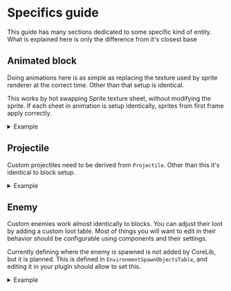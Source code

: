 ﻿# Specifics guide
This guide has many sections dedicated to some specific kind of entity. What is explained here is only the difference from it's closest base

## Animated block
Doing animations here is as simple as replacing the texture used by sprite renderer at the correct time. Other than that setup is identical.

This works by hot swapping Sprite texture sheet, without modifying the sprite. If each sheet in animation is setup identically, sprites from first frame apply correctly.

<details><summary>Example</summary>

```cs
public class AnimatedBlock : EntityMonoBehavior
{
    public SpriteSheetSkin mainSkin;

    public List<Texture2D> frames;

    public override void ManagedLateUpdate()
    {
        base.ManagedLateUpdate();

        if (entityExist)
        {
            int frame = (int)(Time.time * 15) % frames.Count;
            mainSkin.skin = frames[frame];
        }
    }
}
```
</details>

## Projectile
Custom projectiles need to be derived from `Projectile`. Other than this it's identical to block setup.

<details><summary>Example</summary>

```csharp
public class MyProjectile : Projectile
{
    public Transform> directionTransform;
    public ParticleSystem projectileFx;
    public ParticleSystem fireballSmoke;
    public ParticleSystem fireballFireTrail;
    public ParticleSystem hit;
    public PugLight fireLight;

    public override void OnOccupied()
    {
        base.OnOccupied();
        int health = currentHealth;
        directionTransform.gameObject.SetActive(health > 0);
        if (health <= 0) return;

        AudioManager.Sfx(SfxID.fireball, transform.position, 0.8f, 1, 0.1f);
        AudioManager.Sfx(SfxID.anicentDevicePowerUp, transform.position, 0.6f, 0.7f, 0.1f);
        ProjectileCD projectileCd = EntityUtility.GetComponentData<ProjectileCD>(entity, world);

        Vector3 dir = projectileCd.direction * 0.3f;
        Vector3 renderPos = ToRenderFromWorld(WorldPosition);
        Vector3 puffPos = renderPos + directionTransform.localPosition + dir;
        
        Manager.effects.PlayPuff(PuffID.SmallEnergyExplosion, puffPos);

        dir = directionTransform.position + (Vector3)projectileCd.direction;
        directionTransform.transform.LookAt(dir, Vector3.up);
        
        projectileFx.Play();
        if (fireballSmoke != null)
            fireballSmoke.Play();
        if (fireballFireTrail != null)
            fireballFireTrail.Play();
        fireLight.gameObject.SetActive(true);
    }

    public override void OnDeath()
    {
        base.OnDeath();
        
        if (projectileFx != null && hit != null)
        {
            projectileFx.Stop(true, ParticleSystemStopBehavior.StopEmittingAndClear);
            if (fireballSmoke != null)
                fireballSmoke.Stop();
            if (fireballFireTrail != null)
                fireballFireTrail.Stop();
            hit.Play();
        }
        fireLight.gameObject.SetActive(false);
        SpawnFadeOutLight(fireLight.lightToOptimize);
    }
}
```
</details>

## Enemy
Custom enemies work almost identically to blocks. You can adjust their loot by adding a custom loot table. Most of things you will want to edit in their behavior should be configurable using components and their settings.

Currently defining where the enemy is spawned is not added by CoreLib, but it is planned. This is defined in `EnvironmentSpawnObjectsTable`, and editing it in your plugin should allow to set this.

<details><summary>Example</summary>

```csharp
public class MyCustomEnemy : EntityMonoBehavior
{
    public void AE_AnticipationSound()
    {
        AudioManager.Sfx(SfxID.slimeAnticipation, transform.position, 0.8f, 1, 0.1f);
    }

    public void AE_Jump()
    {
        AudioManager.Sfx(SfxID.jump2, transform.position, 0.8f, 1, 0.1f);
    }

    public override void HandleAnimationTrigger(int animID)
    {
        base.HandleAnimationTrigger(animID);
        if (animID == AnimID.death)
        {
            Manager.effects.PlayPuff(PuffID.SlimeExplosion, transform.position, 30);
            if (shadow != null)
            {
                shadow.SetActive(false);
            }
        }
    }

    public override void HandleInitialAnimationTrigger(int animID)
    {
        base.HandleInitialAnimationTrigger(animID);

        if (animID == AnimID.death)
        {
            if (shadow != null)
            {
                shadow.SetActive(false);
            }
        }
    }

    public override bool ShouldPlayAnimTrigger(int animID)
    {
        bool result = base.ShouldPlayAnimTrigger(animID);
        if (lastAnim == AnimID.idle || lastAnim == AnimID.move)
        {
            if (animID == AnimID.idle)
            {
                return false;
            }

            return result && animID != AnimID.move;
        }

        return result;
    }
}
```
Note methods called `AE_AnticipationSound()`. These are Animation Events and are called by animator at times marked in it's dope sheet.

This particular code is for a slime enemy.
</details>